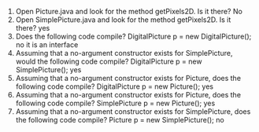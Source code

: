 1. Open Picture.java and look for the method getPixels2D. Is it there?  No
2. Open SimplePicture.java and look for the method getPixels2D. Is it there?  yes
3. Does the following code compile?       DigitalPicture p = new DigitalPicture(); no it is an interface
4. Assuming that a no-argument constructor exists for SimplePicture, would the following code compile?        DigitalPicture p = new SimplePicture(); yes
5. Assuming that a no-argument constructor exists for Picture, does the following code compile?        DigitalPicture p = new Picture(); yes
6. Assuming that a no-argument constructor exists for Picture, does the following code compile?        SimplePicture p = new Picture(); yes
7. Assuming that a no-argument constructor exists for SimplePicture, does the following code compile?        Picture p = new SimplePicture(); no